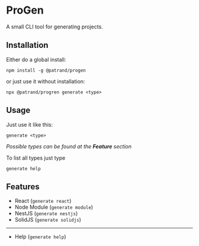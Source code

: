 # ProGen

A small CLI tool for generating projects.

## Installation 
Either do a global install:
```shell
npm install -g @patrand/progen
```

or just use it without installation:
```shell
npx @patrand/progren generate <type>
```

## Usage
Just use it like this:
```shell
generate <type>
```
*Possible types can be found at the **Feature** section* 

To list all types just type
```
generate help
```

## Features
- React (```generate react```)
- Node Module (```generate module```)
- NestJS (```generate nestjs```)
- SolidJS (```generate solidjs```)
---
- Help (```generate help```)